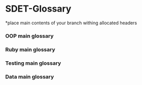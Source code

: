 # SDET-Glossary
 
*place main contents of your branch withing allocated headers
 
### OOP main glossary
 
### Ruby main glossary
 
### Testing main glossary
 
### Data main glossary